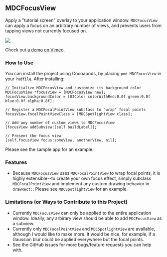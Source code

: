 ## MDCFocusView

Apply a "tutorial screen" overlay to your application window.
`MDCFocusView` can apply a focus on an arbitrary number of views,
and prevents users from tapping views not currently focused on.

![](http://i.imgflip.com/og57.gif)

Check out [a demo on Vimeo](http://vimeo.com/60418239).

### How to Use

You can install the project using Cocoapods, by placing `pod MDCFocusView`
in your `Podfile`. After installing:

```objc
// Initialize MDCFocusView and customize its background color
MDCFocusView *focusView = [MDCFocusView new];
focusView.backgroundColor = [UIColor colorWithRed:0.0f green:0.0f blue:0.0f alpha:0.8f];

// Register a MDCFocalPointView subclass to "wrap" focal points
focusView.focalPointViewClass = [MDCSpotlightView class];

// Add any number of custom views to MDCFocusView
[focusView addSubview:[self buildLabel]];

// Present the focus view
[self.focusView focus:someView, anotherView, nil];
```

Please see the sample app for an example.

### Features

- Because `MDCFocusView` uses `MDCFocalPointView` to wrap focal points,
  it is highly extensible--to create your own focus effect, simply subclass
  `MDCFocalPointView` and implement any custom drawing behavior in `drawRect:`.
  Please see `MDCSpotlightView` for an example.

### Limitations (or Ways to Contribute to this Project)

- Currently `MDCFocusView` can only be applied to the entire application
  window. Ideally, any arbirary view should be able to add `MDCFocusView` as
  a subview.
- Currently only `MDCFocalPointView` and `MDCSpotlightView` are available,
  although I would like to make more. It would be nice, for example, if
  a Gaussian blur could be applied everywhere but the focal points.
- See the GitHub issues for more bugs/feature requests you can help with.


